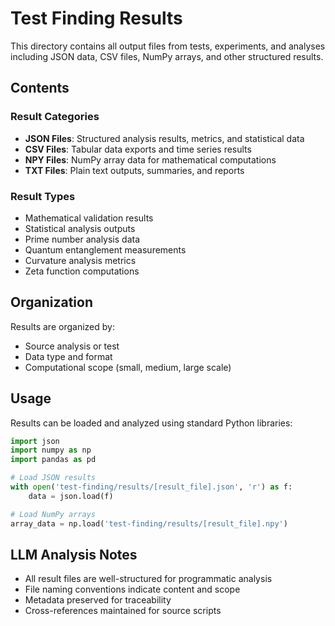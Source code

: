 # Test Finding Results

This directory contains all output files from tests, experiments, and analyses including JSON data, CSV files, NumPy arrays, and other structured results.

## Contents

### Result Categories
- **JSON Files**: Structured analysis results, metrics, and statistical data
- **CSV Files**: Tabular data exports and time series results  
- **NPY Files**: NumPy array data for mathematical computations
- **TXT Files**: Plain text outputs, summaries, and reports

### Result Types
- Mathematical validation results
- Statistical analysis outputs
- Prime number analysis data
- Quantum entanglement measurements
- Curvature analysis metrics
- Zeta function computations

## Organization

Results are organized by:
- Source analysis or test
- Data type and format
- Computational scope (small, medium, large scale)

## Usage

Results can be loaded and analyzed using standard Python libraries:
```python
import json
import numpy as np
import pandas as pd

# Load JSON results
with open('test-finding/results/[result_file].json', 'r') as f:
    data = json.load(f)

# Load NumPy arrays
array_data = np.load('test-finding/results/[result_file].npy')
```

## LLM Analysis Notes

- All result files are well-structured for programmatic analysis
- File naming conventions indicate content and scope
- Metadata preserved for traceability
- Cross-references maintained for source scripts